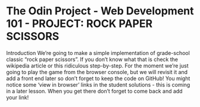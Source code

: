 # The Odin Project - Web Development 101 - PROJECT: ROCK PAPER SCISSORS

Introduction
We’re going to make a simple implementation of grade-school classic “rock paper scissors”. If you don’t know what that is check the wikipedia article or this ridiculous step-by-step. For the moment we’re just going to play the game from the browser console, but we will revisit it and add a front end later so don’t forget to keep the code on GitHub! You might notice some ‘view in browser’ links in the student solutions - this is coming in a later lesson. When you get there don’t forget to come back and add your link!

